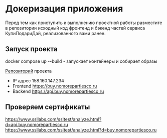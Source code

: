 # Докеризация приложения

Перед тем как приступить к выполнению проектной работы разместите в репозитории исходный код фронтенд и бэкенд частей сервиса КупиПодариДай, реализованного вами ранее.

## Запуск проекта
docker compose up --build - запускает контейнеры и собирает образы

[Репозиторий](https://github.com/raulgasanov/nodejs-docker-and-compose) проекта

* IP адрес 158.160.147.234
* Frontend https://buy.nomorepartiesco.ru
* Backend https://api.buy.nomorepartiesco.ru

## Проверяем сертификаты
https://www.ssllabs.com/ssltest/analyze.html?d=api.buy.nomorepartiesco.ru
https://www.ssllabs.com/ssltest/analyze.html?d=buy.nomorepartiesco.ru





